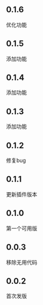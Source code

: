 ## 0.1.6
优化功能

## 0.1.5
添加功能

## 0.1.4
添加功能

## 0.1.3
添加功能

## 0.1.2
修复bug

## 0.1.1
更新插件版本

## 0.1.0
第一个可用版

## 0.0.3
移除无用代码

## 0.0.2
首次发版


